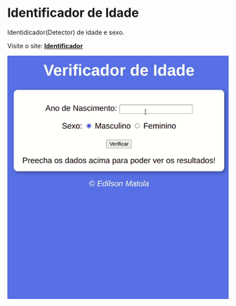 # Identificador de Idade

Identidicador(Detector) de idade e sexo.

Visite o site: **[Identificador](https://edilsonmatola.github.io/identificador_curso-em-video/)**

![](images/media/identificador.gif)